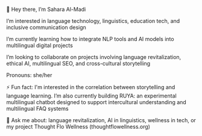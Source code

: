 👋 Hey there, I’m Sahara Al-Madi

I’m interested in language technology, linguistics, education tech, and inclusive communication design

I’m currently learning how to integrate NLP tools and AI models into multilingual digital projects

I’m looking to collaborate on projects involving language revitalization, ethical AI, multilingual SEO, and cross-cultural storytelling

Pronouns: she/her

⚡ Fun fact: I'm interested in the correlation between storytelling and language learning. I’m also currently building RUYA: an experimental multilingual chatbot designed to support intercultural understanding and multilingual FAQ systems

💬 Ask me about: language revitalization, AI in linguistics, wellness in tech, or my project Thought Flo Wellness (thoughtflowellness.org)
